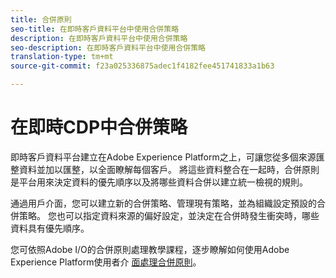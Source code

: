 ```yaml
---
title: 合併原則
seo-title: 在即時客戶資料平台中使用合併策略
description: 在即時客戶資料平台中使用合併策略
seo-description: 在即時客戶資料平台中使用合併策略
translation-type: tm+mt
source-git-commit: f23a025336875adec1f4182fee451741833a1b63

---
```



# 在即時CDP中合併策略

即時客戶資料平台建立在Adobe Experience Platform之上，可讓您從多個來源匯整資料並加以匯整，以全面瞭解每個客戶。 將這些資料整合在一起時，合併原則是平台用來決定資料的優先順序以及將哪些資料合併以建立統一檢視的規則。

通過用戶介面，您可以建立新的合併策略、管理現有策略，並為組織設定預設的合併策略。 您也可以指定資料來源的偏好設定，並決定在合併時發生衝突時，哪些資料具有優先順序。

您可依照Adobe I/O的合併原則處理教學課程，逐步瞭解如何使用Adobe Experience Platform使用者介 [面處理合併原則](https://www.adobe.io/apis/experienceplatform/home/tutorials/alltutorials.html#!api-specification/markdown/narrative/tutorials/merge_policies/create-merge-policies.md)。

